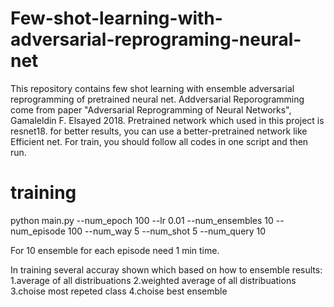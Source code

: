 # Few-shot-learning-with-adversarial-reprograming-neural-net
This repository contains few shot learning with ensemble adversarial reprogramming of pretrained neural net.
Addversarial Reporogramming come from paper "Adversarial Reprogramming of Neural Networks", Gamaleldin F. Elsayed 2018.
Pretrained network which used in this project is resnet18. for better results, you can use a better-pretrained network like Efficient net.
For train, you should follow all codes in one script and then run.


# training

 python main.py --num_epoch 100 --lr 0.01 --num_ensembles 10 --num_episode 100 --num_way 5 --num_shot 5 --num_query 10
 
 For 10 ensemble for each episode need 1 min time.
 
 In training several accuray shown which based on how to ensemble results:
 1.average of all distribuations 
 2.weighted average of all distribuations 
 3.choise most repeted class 
 4.choise best ensemble
